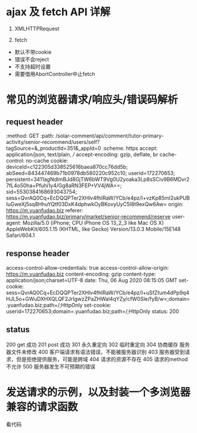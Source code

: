 # ajax 及 fetch API 详解

1. XMLHTTPRequest

2. fetch

- 默认不带cookie
- 错误不会reject
- 不支持超时设置
- 需要借用AbortController中止fetch

# 常见的浏览器请求/响应头/错误码解析

## request header

:method: GET
:path: /solar-comment/api/comment/tutor-primary-activity/senior-recommend/users/self?tagSource=&\_productId=351&\_appId=0
:scheme: https
accept: application/json, text/plain, _/_
accept-encoding: gzip, deflate, br
cache-control: no-cache
cookie: deviceId=c122305d338525616baea870cc76dd5b; abSeed=843447469b71b0978db580220c952c10; userid=172270653; persistent=3411agNdImBJd8GjTW6bWT9Vg0U2yoaka3Lp8sSCiv9B6MDvr27fL4o50ha+Pfuhi1y4/Gg8aRN3FEP+VV4jWA==; sid=5530384168693043754; sess=QvrAQ0Cq+EcDQQPTer2XHlv4fhIRaW/YCb/e4pz/I+vzKp85mI2ukPUBIuGweXj5sq8HhuYQtf03DxK4dphwkOyBKovyUyC5I8t9exQw6Aw=
origin: https://m.yuanfudao.biz
referer: https://m.yuanfudao.biz/primary/market/senior-recommend/reserve
user-agent: Mozilla/5.0 (iPhone; CPU iPhone OS 13_2_3 like Mac OS X) AppleWebKit/605.1.15 (KHTML, like Gecko) Version/13.0.3 Mobile/15E148 Safari/604.1

## response header

access-control-allow-credentials: true
access-control-allow-origin: https://m.yuanfudao.biz
content-encoding: gzip
content-type: application/json;charset=UTF-8
date: Thu, 06 Aug 2020 08:15:05 GMT
set-cookie: sess=QvrAQ0Cq+EcDQQPTer2XHlv4fhIRaW/YCb/e4pz/I+uSfZtum4dPp9q4HJL5o+GWuDXHXQLQF2JrIgwzZPaZHWal4qYZy/cfW0Sle/fyB/w=;domain=.yuanfudao.biz;path=/;HttpOnly
set-cookie: userid=172270653;domain=.yuanfudao.biz;path=/;HttpOnly
status: 200

## status

200 get 成功
201 post 成功
301 永久重定向
302 临时重定向
304 协商缓存 服务器文件未修改
400 客户端请求有语法错误，不能被服务器识别
403 服务器受到请求，但是拒绝提供服务，可能是跨域
404 请求的资源不存在
405 请求的method不允许
500 服务器发生不可预期的错误

# 发送请求的示例，以及封装一个多浏览器兼容的请求函数

看代码

